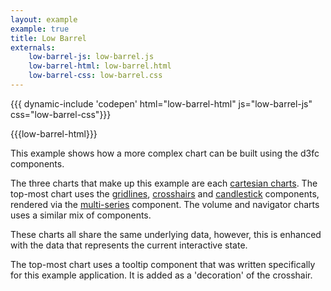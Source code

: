 ```yaml
---
layout: example
example: true
title: Low Barrel
externals:
    low-barrel-js: low-barrel.js
    low-barrel-html: low-barrel.html
    low-barrel-css: low-barrel.css
---
```


{{{ dynamic-include 'codepen' html="low-barrel-html" js="low-barrel-js" css="low-barrel-css"}}}

<style>
{{{low-barrel-css}}}
</style>

{{{low-barrel-html}}}

<script>
{{{low-barrel-js}}}
</script>

This example shows how a more complex chart can be built using the d3fc components.

The three charts that make up this example are each [cartesian charts](../../components/chart/cartesian.html). The top-most chart uses the [gridlines](../../components/annotation/gridlines.html), [crosshairs](../../components/tool/crosshairs.html) and [candlestick](../../components/series/candlestick.html) components, rendered via the [multi-series](../../components/series/multi.html) component. The volume and navigator charts uses a similar mix of components.

These charts all share the same underlying data, however, this is enhanced with the data that represents the current interactive state.

The top-most chart uses a tooltip component that was written specifically for this example application. It is added as a 'decoration' of the crosshair.
